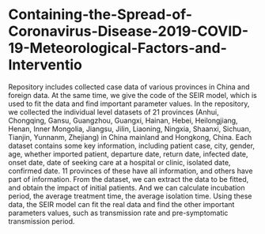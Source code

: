 # Containing-the-Spread-of-Coronavirus-Disease-2019-COVID-19-Meteorological-Factors-and-Interventio
Repository includes collected case data of various provinces in China and foreign data. At the same time, we give the code of the SEIR model, which is used to fit the data and find important parameter values.
In the repository, we collected the individual level datasets of 21 provinces (Anhui, Chongqing, Gansu, Guangzhou, Guangxi, Hainan, Hebei, Heilongjiang, Henan, Inner Mongolia, Jiangsu, Jilin, Liaoning, Ningxia, Shaanxi, Sichuan, Tianjin, Yunnanm, Zhejiang) in China mainland and Hongkong, China. 
Each dataset contains some key information, including patient case, city, gender, age, whether imported patient, departure date, return date, infected date, onset date, date of seeking care at a hospital or clinic, isolated date, confirmed date.
11 provinces of these have all information, and others have part of information.
From the dataset, we can extract the data to be fitted, and obtain the impact of initial patients. And we can calculate incubation period, the average treatment time, the average isolation time.
Using these data, the SEIR model can fit the real data and find the other important parameters values, such as transmission rate and pre-symptomatic transmission period.
